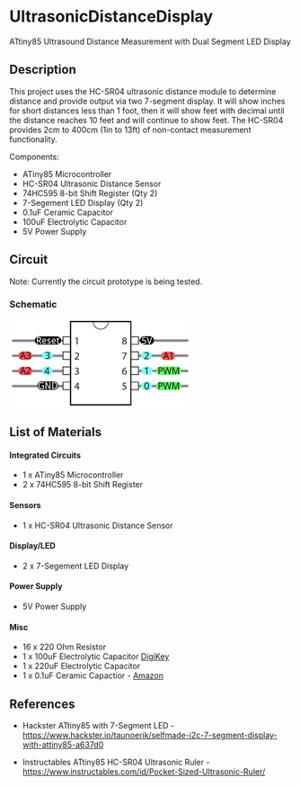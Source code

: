 # UltrasonicDistanceDisplay
ATtiny85 Ultrasound Distance Measurement with Dual Segment LED Display

## Description
This project uses the HC-SR04 ultrasonic distance module to determine distance and provide output via two 7-segment display.  It will show inches for short distances less
than 1 foot, then it will show feet with decimal until the distance reaches 10 feet and will continue to show feet.  The HC-SR04 provides 2cm to 400cm (1in to 13ft) of non-contact
measurement functionality.

Components:
* ATiny85 Microcontroller
* HC-SR04 Ultrasonic Distance Sensor
* 74HC595 8-bit Shift Register (Qty 2)
* 7-Segement LED Display (Qty 2)
* 0.1uF Ceramic Capacitor
* 100uF Electrolytic Capacitor
* 5V Power Supply

## Circuit
Note: Currently the circuit prototype is being tested.

### Schematic
![Circuit Board](images/schematic.png)

## List of Materials
#### Integrated Circuits
* 1 x ATiny85 Microcontroller
* 2 x 74HC595 8-bit Shift Register
#### Sensors
* 1 x HC-SR04 Ultrasonic Distance Sensor
#### Display/LED
* 2 x 7-Segement LED Display
#### Power Supply
* 5V Power Supply
#### Misc
* 16 x 220 Ohm Resistor
* 1 x 100uF Electrolytic Capacitor [DigiKey](https://www.digikey.com/product-detail/en/panasonic-electronic-components/ECA-1CM101I/P10408TB-ND/268493)
* 1 x 220uF Electrolytic Capacitor
* 1 x 0.1uF Ceramic Capactior - [Amazon](https://www.amazon.com/Almencla-100Pcs-Ceramic-Capacitor-Electronic/dp/B07LD9T497)


## References
* Hackster ATtiny85 with 7-Segment LED - https://www.hackster.io/taunoerik/selfmade-i2c-7-segment-display-with-attiny85-a637d0

* Instructables ATtiny85 HC-SR04 Ultrasonic Ruler - 
https://www.instructables.com/id/Pocket-Sized-Ultrasonic-Ruler/

